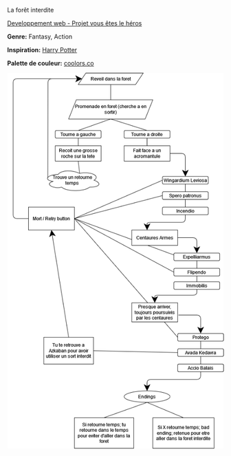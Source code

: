 La forêt interdite

<a href="https://smnarnold.com/projets/vous-etes-le-heros"> Developpement web - Projet vous êtes le héros </a>

<b>Genre:</b> Fantasy, Action

<b>Inspiration:</b> <a href="https://harrypotter.fandom.com/fr/wiki/Wiki_Harry_Potter"> Harry Potter </a>

<b>Palette de couleur:</b> <a href="https://coolors.co/ebede9-979b97-845a6d-3e1929-002921"> coolors.co </a>

<img src="assets/dia.png" alt="diagramme">
